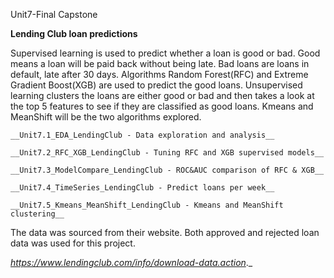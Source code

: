 Unit7-Final Capstone

__Lending Club loan predictions__

Supervised learning is used to predict whether a loan is good or bad.  Good means a loan will be paid back without being late.  Bad loans are loans in default, late after 30 days.  Algorithms Random Forest(RFC) and Extreme Gradient Boost(XGB) are used to predict the good loans.  Unsupervised learning clusters the loans are either good or bad and then takes a look at the top 5 features to see if they are classified as good loans. Kmeans and MeanShift will be the two algorithms explored.

	__Unit7.1_EDA_LendingClub - Data exploration and analysis__
	__Unit7.2_RFC_XGB_LendingClub - Tuning RFC and XGB supervised models__
	__Unit7.3_ModelCompare_LendingClub - ROC&AUC comparison of RFC & XGB__
	__Unit7.4_TimeSeries_LendingClub - Predict loans per week__
	__Unit7.5_Kmeans_MeanShift_LendingClub - Kmeans and MeanShift clustering__


The data was sourced from their website.  Both approved and rejected loan data was used for this project.


_https://www.lendingclub.com/info/download-data.action_._
